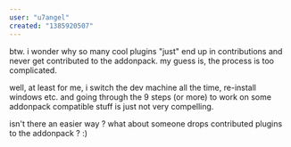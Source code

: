 ```yaml
---
user: "u7angel"
created: "1385920507"
---
```


btw. i wonder why so many cool plugins "just" end up in contributions and never get contributed to the addonpack. my guess is, the process is too complicated. 

well, at least for me, i switch the dev machine all the time, re-install windows etc. and going through the 9 steps (or more) to work on some addonpack compatible stuff is just not very compelling.

isn't there an easier way ? what about someone drops contributed plugins to the addonpack ? :)


